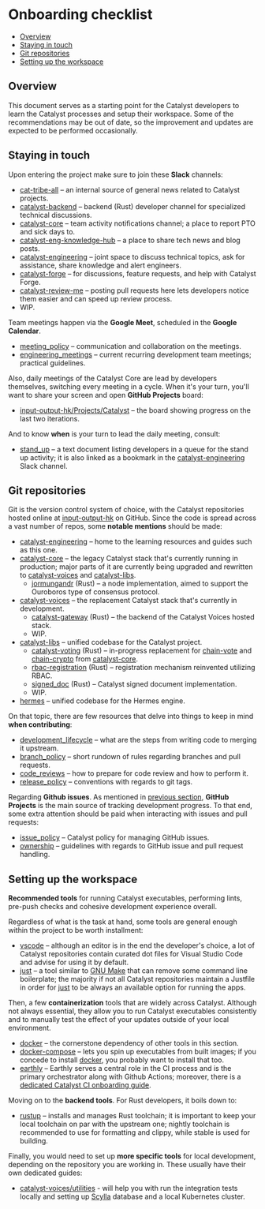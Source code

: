 # Onboarding checklist

- [Overview](#overview)
- [Staying in touch](#staying-in-touch)
- [Git repositories](#git-repositories)
- [Setting up the workspace](#setting-up-the-workspace)

## Overview

This document serves as a starting point for the Catalyst developers to learn the Catalyst processes and setup their workspace. Some of the recommendations may be out of date, so the improvement and updates are expected to be performed occasionally.

## Staying in touch

Upon entering the project make sure to join these **Slack** channels:

- [cat-tribe-all](https://input-output-rnd.slack.com/archives/C037BCPTKBN) – an internal source of general news related to Catalyst projects.
- [catalyst-backend](https://input-output-rnd.slack.com/archives/C088D6HMPMM) – backend (Rust) developer channel for specialized technical discussions.
- [catalyst-core](https://input-output-rnd.slack.com/archives/C0379A6DZKK) – team activity notifications channel; a place to report PTO and sick days to.
- [catalyst-eng-knowledge-hub](https://input-output-rnd.slack.com/archives/C06E6659USG) – a place to share tech news and blog posts.
- [catalyst-engineering](https://input-output-rnd.slack.com/archives/C04H3D237DF) – joint space to discuss technical topics, ask for assistance, share knowledge and alert engineers.
- [catalyst-forge](https://input-output-rnd.slack.com/archives/C07SRNR9EU9) – for discussions, feature requests, and help with Catalyst Forge.
- [catalyst-review-me](https://input-output-rnd.slack.com/archives/C06EM1744BX) – posting pull requests here lets developers notice them easier and can speed up review process.
- WIP.

Team meetings happen via the **Google Meet**, scheduled in the **Google Calendar**.

- [meeting_policy](meeting_policy.md) – communication and collaboration on the meetings.
- [engineering_meetings](engineering_meetings.md) – current recurring development team meetings; practical guidelines.

Also, daily meetings of the Catalyst Core are lead by developers themselves, switching every meeting in a cycle. When it's your turn, you'll want to share your screen and open **GitHub Projects** board:

- [input-output-hk/Projects/Catalyst](https://github.com/orgs/input-output-hk/projects/102/views/2?filterQuery=iteration%3A%40current%2C%40previous) – the board showing progress on the last two iterations.

And to know **when** is your turn to lead the daily meeting, consult:

- [stand_up](https://gist.github.com/minikin/1f9c9019ce3a856253f44a3056103b7b) – a text document listing developers in a queue for the stand up activity; it is also linked as a bookmark in the [catalyst-engineering](https://input-output-rnd.slack.com/archives/C04H3D237DF) Slack channel.

## Git repositories

Git is the version control system of choice, with the Catalyst repositories hosted online at [input-output-hk](https://github.com/input-output-hk) on GitHub. Since the code is spread across a vast number of repos, some **notable mentions** should be made:

- [catalyst-engineering](https://github.com/input-output-hk/catalyst-engineering) – home to the learning resources and guides such as this one.
- [catalyst-core](https://github.com/input-output-hk/catalyst-core) – the legacy Catalyst stack that's currently running in production; major parts of it are currently being upgraded and rewritten to [catalyst-voices](https://github.com/input-output-hk/catalyst-voices) and [catalyst-libs](https://github.com/input-output-hk/catalyst-libs).
    - [jormungandr](https://github.com/input-output-hk/catalyst-core/tree/main/src/jormungandr) (Rust) – a node implementation, aimed to support the Ouroboros type of consensus protocol.
- [catalyst-voices](https://github.com/input-output-hk/catalyst-voices) – the replacement Catalyst stack that's currently in development.
    - [catalyst-gateway](https://github.com/input-output-hk/catalyst-voices/tree/main/catalyst-gateway) (Rust) – the backend of the Catalyst Voices hosted stack.
    - WIP.
- [catalyst-libs](https://github.com/input-output-hk/catalyst-libs) – unified codebase for the Catalyst project.
    - [catalyst-voting](https://github.com/input-output-hk/catalyst-libs/tree/main/rust/catalyst-voting) (Rust) – in-progress replacement for [chain-vote](https://github.com/input-output-hk/catalyst-core/tree/main/src/chain-libs/chain-vote) and [chain-crypto](https://github.com/input-output-hk/catalyst-core/tree/main/src/chain-libs/chain-crypto) from [catalyst-core](https://github.com/input-output-hk/catalyst-core).
    - [rbac-registration](https://github.com/input-output-hk/catalyst-libs/tree/main/rust/rbac-registration) (Rust) – registration mechanism reinvented utilizing RBAC.
    - [signed_doc](https://github.com/input-output-hk/catalyst-libs/tree/main/rust/signed_doc) (Rust) – Catalyst signed document implementation.
    - WIP.
- [hermes](https://github.com/input-output-hk/hermes) – unified codebase for the Hermes engine.

On that topic, there are few resources that delve into things to keep in mind **when contributing**:

- [development_lifecycle](development_lifecycle.md) – what are the steps from writing code to merging it upstream.
- [branch_policy](branch_policy.md) – short rundown of rules regarding branches and pull requests.
- [code_reviews](code_reviews.md) – how to prepare for code review and how to perform it.
- [release_policy](release_policy.md) – conventions with regards to git tags.

Regarding **Github issues**. As mentioned in [previous section](#staying-in-touch), **GitHub Projects** is the main source of tracking development progress. To that end, some extra attention should be paid when interacting with issues and pull requests:

- [issue_policy](issue_policy.md) – Catalyst policy for managing GitHub issues.
- [ownership](ownership.md) – guidelines with regards to GitHub issue and pull request handling.

## Setting up the workspace

**Recommended tools** for running Catalyst executables, performing lints, pre-push checks and cohesive development experience overall.

Regardless of what is the task at hand, some tools are general enough within the project to be worth installment:

- [vscode](https://github.com/VSCodium/vscodium) – although an editor is in the end the developer's choice, a lot of Catalyst repositories contain curated dot files for Visual Studio Code and advise for using it by default.
- [just](https://github.com/casey/just) – a tool similar to [GNU Make](https://www.gnu.org/software/make) that can remove some command line boilerplate; the majority if not all Catalyst repositories maintain a Justfile in order for [just](https://github.com/casey/just) to be always an available option for running the apps.

Then, a few **containerization** tools that are widely across Catalyst. Although not always essential, they allow you to run Catalyst executables consistently and to manually test the effect of your updates outside of your local environment.

- [docker](https://docs.docker.com/get-started/get-docker) – the cornerstone dependency of other tools in this section.
- [docker-compose](https://docs.docker.com/compose/install) – lets you spin up executables from built images; if you concede to install [docker](https://docs.docker.com/get-started/get-docker), you probably want to install that too.
- [earthly](https://docs.earthly.dev/install) – Earthly serves a central role in the CI process and is the primary orchestrator along with Github Actions; moreover, there is a [dedicated Catalyst CI onboarding guide](https://github.com/input-output-hk/catalyst-ci/blob/f694dda57245c7fa44e3f6b7ea631cbbf63feab7/docs/src/onboarding/index.md).

Moving on to the **backend tools**. For Rust developers, it boils down to:

- [rustup](https://www.rust-lang.org/tools/install) – installs and manages Rust toolchain; it is important to keep your local toolchain on par with the upstream one; nightly toolchain is recommended to use for formatting and clippy, while stable is used for building.

Finally, you would need to set up **more specific tools** for local development, depending on the repository you are working in. These usually have their own dedicated guides:

- [catalyst-voices/utilities](https://github.com/input-output-hk/catalyst-voices/tree/main/utilities) - will help you with run the integration tests locally and setting up [Scylla](https://www.scylladb.com) database and a local Kubernetes cluster.
